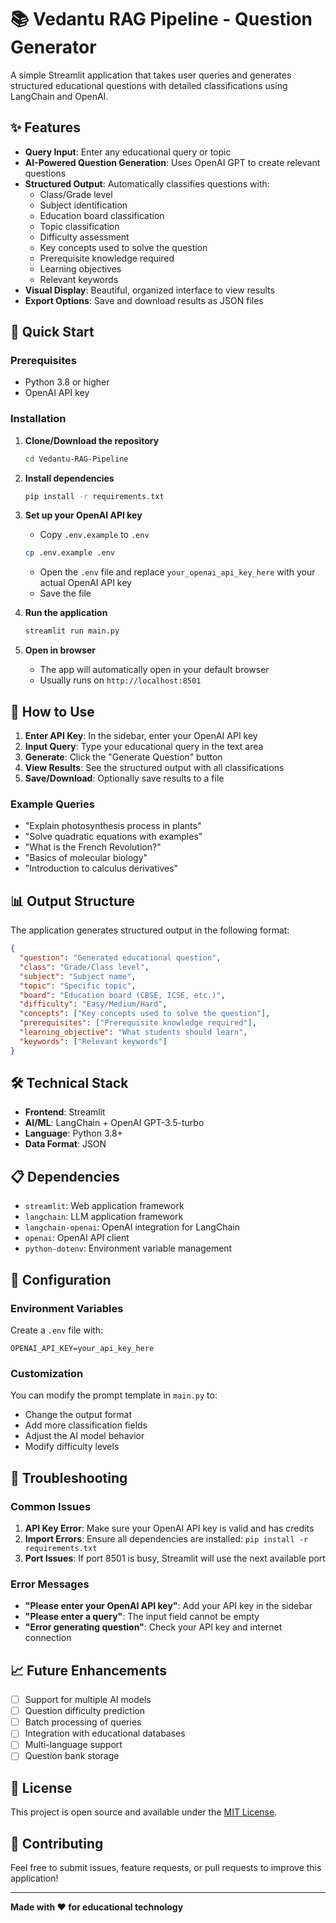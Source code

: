 # 📚 Vedantu RAG Pipeline - Question Generator

A simple Streamlit application that takes user queries and generates structured educational questions with detailed classifications using LangChain and OpenAI.

## ✨ Features

- **Query Input**: Enter any educational query or topic
- **AI-Powered Question Generation**: Uses OpenAI GPT to create relevant questions
- **Structured Output**: Automatically classifies questions with:
  - Class/Grade level
  - Subject identification
  - Education board classification
  - Topic classification
  - Difficulty assessment
  - Key concepts used to solve the question
  - Prerequisite knowledge required
  - Learning objectives
  - Relevant keywords
- **Visual Display**: Beautiful, organized interface to view results
- **Export Options**: Save and download results as JSON files

## 🚀 Quick Start

### Prerequisites

- Python 3.8 or higher
- OpenAI API key

### Installation

1. **Clone/Download the repository**
   ```bash
   cd Vedantu-RAG-Pipeline
   ```

2. **Install dependencies**
   ```bash
   pip install -r requirements.txt
   ```

3. **Set up your OpenAI API key**
   - Copy `.env.example` to `.env`
   ```bash
   cp .env.example .env
   ```
   - Open the `.env` file and replace `your_openai_api_key_here` with your actual OpenAI API key
   - Save the file

4. **Run the application**
   ```bash
   streamlit run main.py
   ```

5. **Open in browser**
   - The app will automatically open in your default browser
   - Usually runs on `http://localhost:8501`

## 🎯 How to Use

1. **Enter API Key**: In the sidebar, enter your OpenAI API key
2. **Input Query**: Type your educational query in the text area
3. **Generate**: Click the "Generate Question" button
4. **View Results**: See the structured output with all classifications
5. **Save/Download**: Optionally save results to a file

### Example Queries

- "Explain photosynthesis process in plants"
- "Solve quadratic equations with examples"
- "What is the French Revolution?"
- "Basics of molecular biology"
- "Introduction to calculus derivatives"

## 📊 Output Structure

The application generates structured output in the following format:

```json
{
  "question": "Generated educational question",
  "class": "Grade/Class level",
  "subject": "Subject name",
  "topic": "Specific topic",
  "board": "Education board (CBSE, ICSE, etc.)",
  "difficulty": "Easy/Medium/Hard",
  "concepts": ["Key concepts used to solve the question"],
  "prerequisites": ["Prerequisite knowledge required"],
  "learning_objective": "What students should learn",
  "keywords": ["Relevant keywords"]
}
```

## 🛠️ Technical Stack

- **Frontend**: Streamlit
- **AI/ML**: LangChain + OpenAI GPT-3.5-turbo
- **Language**: Python 3.8+
- **Data Format**: JSON

## 📋 Dependencies

- `streamlit`: Web application framework
- `langchain`: LLM application framework
- `langchain-openai`: OpenAI integration for LangChain
- `openai`: OpenAI API client
- `python-dotenv`: Environment variable management

## 🔧 Configuration

### Environment Variables

Create a `.env` file with:
```
OPENAI_API_KEY=your_api_key_here
```

### Customization

You can modify the prompt template in `main.py` to:
- Change the output format
- Add more classification fields
- Adjust the AI model behavior
- Modify difficulty levels

## 🚨 Troubleshooting

### Common Issues

1. **API Key Error**: Make sure your OpenAI API key is valid and has credits
2. **Import Errors**: Ensure all dependencies are installed: `pip install -r requirements.txt`
3. **Port Issues**: If port 8501 is busy, Streamlit will use the next available port

### Error Messages

- **"Please enter your OpenAI API key"**: Add your API key in the sidebar
- **"Please enter a query"**: The input field cannot be empty
- **"Error generating question"**: Check your API key and internet connection

## 📈 Future Enhancements

- [ ] Support for multiple AI models
- [ ] Question difficulty prediction
- [ ] Batch processing of queries
- [ ] Integration with educational databases
- [ ] Multi-language support
- [ ] Question bank storage

## 📄 License

This project is open source and available under the [MIT License](LICENSE).

## 🤝 Contributing

Feel free to submit issues, feature requests, or pull requests to improve this application!

---

**Made with ❤️ for educational technology**